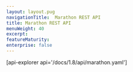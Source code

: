 ```yaml
---
layout: layout.pug
navigationTitle:  Marathon REST API
title: Marathon REST API
menuWeight: 40
excerpt:
featureMaturity:
enterprise: false
---
```


[api-explorer api='/docs/1.8/api/marathon.yaml']